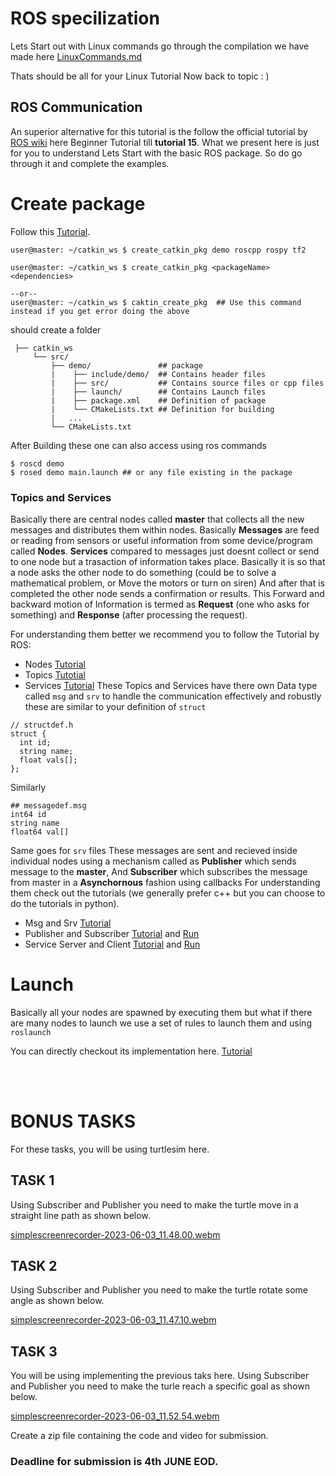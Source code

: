 # ROS specilization
Lets Start out with Linux commands go through the compilation we have made here [LinuxCommands.md](https://github.com/Robotics-Club-IIT-BHU/Robotics-Camp-2023/blob/main/Phase1-Week2/ROS_specialization/linuxcommands.md)

Thats should be all for your Linux Tutorial Now back to topic : )

## ROS Communication
An superior alternative for this tutorial is the follow the official tutorial by [ROS wiki](http://wiki.ros.org/ROS/Tutorials) here Beginner Tutorial till **tutorial 15**. What we present here is just for you to understand Lets Start with the basic ROS package. So do go through it and complete the examples.

# Create package
Follow this [Tutorial](http://wiki.ros.org/ROS/Tutorials/CreatingPackage).
```
user@master: ~/catkin_ws $ create_catkin_pkg demo roscpp rospy tf2

user@master: ~/catkin_ws $ create_catkin_pkg <packageName> <dependencies>
  
--or--
user@master: ~/catkin_ws $ caktin_create_pkg  ## Use this command instead if you get error doing the above
  ```
should create a folder

     ├── catkin_ws
         └── src/
             ├── demo/               ## package
             |    ├── include/demo/  ## Contains header files
             |    ├── src/           ## Contains source files or cpp files
             |    ├── launch/        ## Contains Launch files
             |    ├── package.xml    ## Definition of package
             |    └── CMakeLists.txt ## Definition for building
             |   ...
             └── CMakeLists.txt
After Building these one can also access using ros commands
```
$ roscd demo
$ rosed demo main.launch ## or any file existing in the package
```

### Topics and Services


Basically there are central nodes called **master** that collects all the new messages and distributes them within nodes. Basically **Messages** are feed or reading from sensors or useful information from some device/program called **Nodes**.
**Services** compared to messages just doesnt collect or send to one node but a trasaction of information takes place. Basically it is so that a node asks the other node to do something (could be to solve a mathematical problem, or Move the motors or turn on siren) And after that is completed the other node sends a confirmation or results. This Forward and backward motion of Information is termed as **Request** (one who asks for something) and **Response** (after processing the request).

For understanding them better we recommend you to follow the Tutorial by ROS:

- Nodes [Tutorial](http://wiki.ros.org/ROS/Tutorials/UnderstandingNodes)
- Topics [Tutotial](http://wiki.ros.org/ROS/Tutorials/UnderstandingTopics)
- Services [Tutorial](http://wiki.ros.org/ROS/Tutorials/UnderstandingServicesParams)
These Topics and Services have there own Data type called ```msg``` and ```srv``` to handle the communication effectively and robustly these are similar to your definition of ```struct```
```
// structdef.h
struct {
  int id;
  string name;
  float vals[];
};
```
Similarly

```
## messagedef.msg
int64 id
string name
float64 val[]
```

Same goes for ```srv``` files These messages are sent and recieved inside individual nodes using a mechanism called as **Publisher** which sends message to the **master**, And **Subscriber** which subscribes the message from master in a **Asynchornous** fashion using callbacks For understanding them check out the tutorials (we generally prefer c++ but you can choose to do the tutorials in python).

- Msg and Srv [Tutorial](http://wiki.ros.org/ROS/Tutorials/CreatingMsgAndSrv)
- Publisher and Subscriber [Tutorial](http://wiki.ros.org/ROS/Tutorials/WritingPublisherSubscriber%28c%2B%2B%29) and [Run](http://wiki.ros.org/ROS/Tutorials/ExaminingPublisherSubscriber)
- Service Server and Client [Tutorial](http://wiki.ros.org/ROS/Tutorials/WritingServiceClient%28c%2B%2B%29) and [Run](http://wiki.ros.org/ROS/Tutorials/ExaminingServiceClient)

# Launch
Basically all your nodes are spawned by executing them but what if there are many nodes to launch we use a set of rules to launch them and using ```roslaunch```

You can directly checkout its implementation here. [Tutorial](http://wiki.ros.org/ROS/Tutorials/UsingRqtconsoleRoslaunch#Using_roslaunch)

<br><br>
# BONUS TASKS

For these tasks, you will be using turtlesim here.
## TASK 1
Using Subscriber and Publisher you need to make the turtle move in a straight line path as shown below.

[simplescreenrecorder-2023-06-03_11.48.00.webm](https://github.com/Robotics-Club-IIT-BHU/Robotics-Camp-2023/assets/120899038/45203124-ce01-4a36-a509-244943fb0653)

## TASK 2
Using Subscriber and Publisher you need to make the turtle rotate some angle as shown below.

[simplescreenrecorder-2023-06-03_11.47.10.webm](https://github.com/Robotics-Club-IIT-BHU/Robotics-Camp-2023/assets/120899038/312ba373-f41e-4c99-893d-0236a6eee154)

## TASK 3

You will be using implementing the previous taks here.
Using Subscriber and Publisher you need to make the turle reach a specific goal as shown below.

[simplescreenrecorder-2023-06-03_11.52.54.webm](https://github.com/Robotics-Club-IIT-BHU/Robotics-Camp-2023/assets/120899038/1f50fc1c-699f-4836-97da-f5f101df5be0)


Create a zip file containing the code and video for submission.
### Deadline for submission is 4th JUNE EOD.
